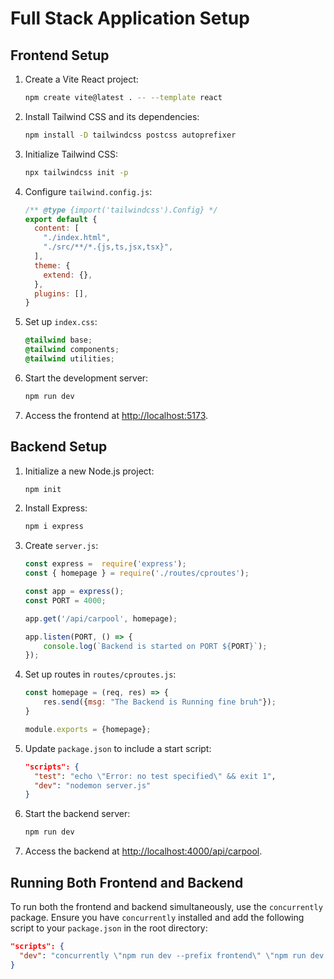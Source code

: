 # Full Stack Application Setup

## Frontend Setup

1. Create a Vite React project:
    ```bash
    npm create vite@latest . -- --template react
    ```

2. Install Tailwind CSS and its dependencies:
    ```bash
    npm install -D tailwindcss postcss autoprefixer
    ```

3. Initialize Tailwind CSS:
    ```bash
    npx tailwindcss init -p
    ```

4. Configure `tailwind.config.js`:
    ```js
    /** @type {import('tailwindcss').Config} */
    export default {
      content: [
        "./index.html",
        "./src/**/*.{js,ts,jsx,tsx}",
      ],
      theme: {
        extend: {},
      },
      plugins: [],
    }
    ```

5. Set up `index.css`:
    ```css
    @tailwind base;
    @tailwind components;
    @tailwind utilities;
    ```

6. Start the development server:
    ```bash
    npm run dev
    ```

7. Access the frontend at [http://localhost:5173](http://localhost:5173).

## Backend Setup

1. Initialize a new Node.js project:
    ```bash
    npm init
    ```

2. Install Express:
    ```bash
    npm i express
    ```

3. Create `server.js`:
    ```js
    const express =  require('express');
    const { homepage } = require('./routes/cproutes');
    
    const app = express();
    const PORT = 4000;
    
    app.get('/api/carpool', homepage);
    
    app.listen(PORT, () => {
        console.log(`Backend is started on PORT ${PORT}`);
    });
    ```

4. Set up routes in `routes/cproutes.js`:
    ```js
    const homepage = (req, res) => {
        res.send({msg: "The Backend is Running fine bruh"});
    }
    
    module.exports = {homepage};
    ```

5. Update `package.json` to include a start script:
    ```json
    "scripts": {
      "test": "echo \"Error: no test specified\" && exit 1",
      "dev": "nodemon server.js"
    }
    ```

6. Start the backend server:
    ```bash
    npm run dev
    ```

7. Access the backend at [http://localhost:4000/api/carpool](http://localhost:4000/api/carpool).

## Running Both Frontend and Backend

To run both the frontend and backend simultaneously, use the `concurrently` package. Ensure you have `concurrently` installed and add the following script to your `package.json` in the root directory:

```json
"scripts": {
  "dev": "concurrently \"npm run dev --prefix frontend\" \"npm run dev --prefix backend\""
}
